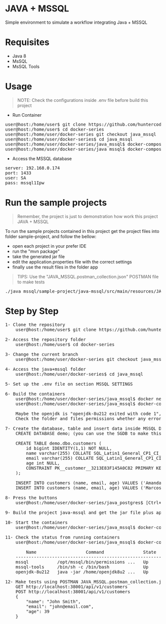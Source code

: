 # JAVA + MSSQL
Simple environment to simulate a workflow integrating Java + MSSQL

# Requisites

- Java 8
- MsSQL
- MsSQL Tools

# Usage

> NOTE: Check the configurations inside .env file before build this project

- Run Container

<pre>
user@host:/home/user$ git clone https://github.com/huntercodexs/docker-series.git .
user@host:/home/user$ cd docker-series
user@host:/home/user/docker-series git checkout java_mssql
user@host:/home/user/docker-series$ cd java_mssql
user@host:/home/user/docker-series/java_mssql$ docker-compose up --build (in first time)
user@host:/home/user/docker-series/java_mssql$ docker-compose start
</pre>

- Access the MSSQL database

<pre>
server: 192.168.0.174
port: 1433
user: SA
pass: mssql1Ipw
</pre>

# Run the sample projects

> Remember, the project is just to demonstration how work this project JAVA + MSSQL

To run the sample projects contained in this project get the project files into folder sample-project, and follow the bellow:

- open each project in your prefer IDE
- run the "mvn package"
- take the generated jar file
- edit the application.properties file with the correct settings
- finally use the result files in the folder app

> TIPS: Use the "JAVA_MSSQL.postman_collection.json" POSTMAN file to make tests

<pre>
./java_mssql/sample-project/java-mssql/src/main/resources/JAVA_MSSQL.postman_collection.json
</pre>

# Step by Step

<pre>
1- Clone the repository
    user@host:/home/user$ git clone https://github.com/huntercodexs/docker-series.git .

2- Access the repository folder
    user@host:/home/user$ cd docker-series

3- Change the current branch
    user@host:/home/user/docker-series git checkout java_mssql

4- Access the java+mssql folder
    user@host:/home/user/docker-series$ cd java_mssql

5- Set up the .env file on section MSSQL SETTINGS

6- Build the containers
    user@host:/home/user/docker-series/java_mssql$ docker network create open_network
    user@host:/home/user/docker-series/java_mssql$ docker-compose up --build
    
    Maybe the openjdk is "openjdk-8u212 exited with code 1", please ignore it !
    Check the folder and files permissions whether any error occurs, example: access denied

7- Create the database, table and insert data inside MSSQL Database
    CREATE DATABASE demo; (you can use the SGDB to make this)

    CREATE TABLE demo.dbo.customers (
        id bigint IDENTITY(1,1) NOT NULL,
        name varchar(255) COLLATE SQL_Latin1_General_CP1_CI_AS NULL,
        email varchar(255) COLLATE SQL_Latin1_General_CP1_CI_AS NULL,
        age int NULL,
        CONSTRAINT PK__customer__3213E83F145A0C82 PRIMARY KEY (id)
    );
    
    INSERT INTO customers (name, email, age) VALUES ('Amanda Barros', 'amanda@email.com', 33);
    INSERT INTO customers (name, email, age) VALUES ('Marcos Silva', 'marcos@email.com', 34);

8- Press the buttons
    user@host:/home/user/docker-series/java_postgres$ [Ctrl+C]

9- Build the project java-mssql and get the jar file plus application.properties and put the files in app path in this project

10- Start the containers
    user@host:/home/user/docker-series/java_mssql$ docker-compose start

11- Check the status from running containers
    user@host:/home/user/docker-series/java_mssql$ docker-compose ps

        Name                   Command               State                      Ports                    
    -----------------------------------------------------------------------------------------------------
    mssql           /opt/mssql/bin/permissions ...   Up      0.0.0.0:1433->1433/tcp,:::1433->1433/tcp    
    mssql-tools     /bin/sh -c /bin/bash             Up      0.0.0.0:31812->10000/tcp,:::31812->10000/tcp
    openjdk-8u212   java -jar /home/openjdk8u2 ...   Up      0.0.0.0:38001->38001/tcp,:::38001->38001/tcp

12- Make tests using POSTMAN JAVA_MSSQL.postman_collection.json
    GET http://localhost:38001/api/v1/customers
    POST http://localhost:38001/api/v1/customers
    {
        "name": "John Smith",
        "email": "john@email.com",
        "age": 39
    }
</pre>
